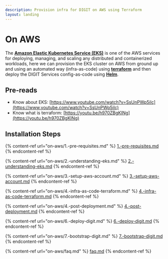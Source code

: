 ```yaml
---
description: Provision infra for DIGIT on AWS using Terraform
layout: landing
---
```


# On AWS

The [**Amazon Elastic Kubernetes Service (EKS)**](https://docs.aws.amazon.com/eks/latest/userguide/what-is-eks.html) is one of the AWS services for deploying, managing, and scaling any distributed and containerized workloads, here we can provision the EKS cluster on AWS from ground up and using an automated way (infra-as-code) using [**terraform**](https://www.terraform.io/intro/index.html) and then deploy the DIGIT Services config-as-code using [**Helm**](https://helm.sh/docs/).

## Pre-reads

* Know about EKS: [https://www.youtube.com/watch?v=SsUnPWp5ilc](https://www.youtube.com/watch?v=SsUnPWp5ilc)
* Know what is terraform: [https://youtu.be/h970ZBgKINg](https://youtu.be/h970ZBgKINg)

## Installation Steps

{% content-ref url="on-aws/1.-pre-requisites.md" %}
[1.-pre-requisites.md](on-aws/1.-pre-requisites.md)
{% endcontent-ref %}

{% content-ref url="on-aws/2.-understanding-eks.md" %}
[2.-understanding-eks.md](on-aws/2.-understanding-eks.md)
{% endcontent-ref %}

{% content-ref url="on-aws/3.-setup-aws-account.md" %}
[3.-setup-aws-account.md](on-aws/3.-setup-aws-account.md)
{% endcontent-ref %}

{% content-ref url="on-aws/4.-infra-as-code-terraform.md" %}
[4.-infra-as-code-terraform.md](on-aws/4.-infra-as-code-terraform.md)
{% endcontent-ref %}

{% content-ref url="on-aws/4.-post-deployment.md" %}
[4.-post-deployment.md](on-aws/4.-post-deployment.md)
{% endcontent-ref %}

{% content-ref url="on-aws/6.-deploy-digit.md" %}
[6.-deploy-digit.md](on-aws/6.-deploy-digit.md)
{% endcontent-ref %}

{% content-ref url="on-aws/7.-bootstrap-digit.md" %}
[7.-bootstrap-digit.md](on-aws/7.-bootstrap-digit.md)
{% endcontent-ref %}

{% content-ref url="on-aws/faq.md" %}
[faq.md](on-aws/faq.md)
{% endcontent-ref %}
